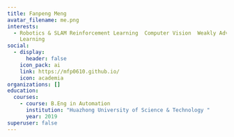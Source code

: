 ```yaml
---
title: Fanpeng Meng
avatar_filename: me.png
interests:
  - Robotics & SLAM Reinforcement Learning  Computer Vision  Weakly Advised
    Learning
social:
  - display:
      header: false
    icon_pack: ai
    link: https://mfp0610.github.io/
    icon: academia
organizations: []
education:
  courses:
    - course: B.Eng in Automation
      institution: "Huazhong University of Science & Technology "
      year: 2019
superuser: false
---
```


